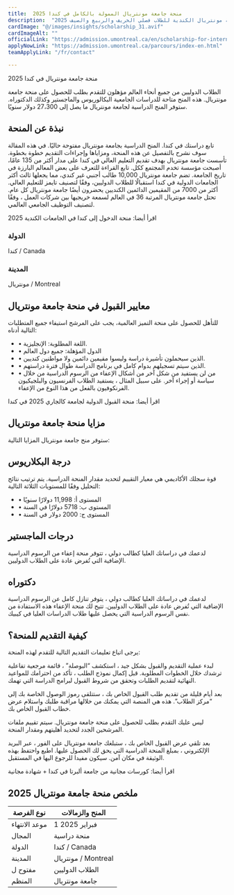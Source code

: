 ```yaml
---
title:  منحة جامعة مونتريال الممولة بالكامل في كندا 2025 
description:  "فرصة ذهبية في جميع الدرجات العلمية والتخصصات في كندا مقدمة من منحة جامعة مونتريال الكندية للطلاب فصلي الخريف والربيع والصيف 2025." 
cardImage: "@/images/insights/scholarship_31.avif" 
cardImageAlt: "" 
officialLink: "https://admission.umontreal.ca/en/scholarship-for-international-students/" 
applyNowLink: "https://admission.umontreal.ca/parcours/index-en.html" 
teamApplyLink: "/fr/contact"

---
```


منحة جامعة مونتريال في كندا 2025

الطلاب الدوليين من جميع أنحاء العالم مؤهلون للتقدم بطلب للحصول على منحة جامعة مونتريال. هذه المنح متاحة للدراسات الجامعية البكالوريوس والماجستير وكذلك الدكتوراه. ستوفر المنح الدراسية لجامعة مونتريال ما يصل إلى 27،300 دولار سنويًا.

## نبذة عن المنحة

تابع دراستك في كندا. المنح الدراسية بجامعة مونتريال مفتوحة حاليًا. في هذه المقالة سوف نشرح بالتفصيل عن هذه المنحة، ومزاياها وإجراءات التقديم خطوة بخطوة. تأسست جامعة مونتريال بهدف تقديم التعليم العالي في كندا على مدار أكثر من 135 عامًا، أصبحت مؤسسة تخدم المجتمع ككل. تابع القراءة للتعرف على بعض المعالم البارزة في تاريخ الجامعة. تضم جامعة مونتريال 10,000 طالب أجنبي غير كندي، مما يجعلها ثالث أكثر الجامعات الدولية في كندا استقبالًا للطلاب الدوليين، وفقًا لتصنيف تايمز للتعليم العالي. أكثر من 7000 من المقيمين الدائمين الكنديين يحضرون أيضًا جامعة مونتريال كل عام. تحتل جامعة مونتريال المرتبة 36 في العالم لسمعة خريجيها بين شركات العمل ، وفقًا لتصنيف التوظيف الجامعي العالمي.

اقرأ أيضا: منحة الدخول إلى كندا في الجامعات الكندية 2025

### الدولة

كندا / Canada

### المدينة

مونتريال / Montreal

## معايير القبول في منحة جامعة مونتريال

للتأهل للحصول على منحة التميز العالمية، يجب على المرشح استيفاء جميع المتطلبات التالية أدناه:

- • اللغة المطلوبة: الإنجليزية.
- • الدول المؤهلة: جميع دول العالم
- • الذين سيحملون تأشيرة دراسة وليسوا مقيمين دائمين ولا مواطنين كنديين.
- • الذين سيتم تسجيلهم بدوام كامل في برنامج الدراسة طوال فترة دراستهم.
- • من لن يستفيد من شكل آخر من أشكال الإعفاء من الرسوم الدراسية من خلال سياسة أو إجراء آخر. على سبيل المثال ، يستفيد الطلاب الفرنسيون والبلجيكيون الفرنكوفيون بالفعل من هذا النوع من الإعفاء.

اقرأ أيضا: منحة القبول الدولية لجامعة كالجاري 2025 في كندا

## مزايا منحة جامعة مونتريال

ستوفر منح جامعة مونتريال المزايا التالية:

## درجة البكلاريوس

قوة سجلك الأكاديمي هي معيار التقييم لتحديد مقدار المنحة الدراسية. يتم ترتيب نتائج التحليل وفقًا للمستويات الثلاثة التالية:

- • المستوى أ: 11,998 دولارًا سنويًا
- • المستوى ب: 5718 دولارًا في السنة
- • المستوى ج: 2000 دولار في السنة

## درجات الماجستير

لدعمك في دراساتك العليا كطالب دولي ، تتوفر منحة إعفاء من الرسوم الدراسية الإضافية التي تُفرض عادة على الطلاب الدوليين.


## دكتوراه

لدعمك في دراساتك العليا كطالب دولي ، يتوفر تنازل كامل عن الرسوم الدراسية الإضافية التي تُفرض عادة على الطلاب الدوليين. تتيح لك منحة الإعفاء هذه الاستفادة من نفس الرسوم الدراسية التي يحصل عليها طلاب الدراسات العليا في كيبيك.


## كيفية التقديم للمنحة؟

يرجى اتباع تعليمات التقديم التالية للتقدم لهذه المنحة:


لبدء عملية التقديم والقبول بشكل جيد ، استكشف “البوصلة” ، قائمة مرجعية تفاعلية ترشدك خلال الخطوات المطلوبة. قبل إكمال نموذج الطلب ، تأكد من احترامك للمواعيد النهائية لتقديم الطلبات وتحقق من شروط القبول لبرامج الدراسة التي تهمك.


بعد أيام قليلة من تقديم طلب القبول الخاص بك ، ستتلقى رموز الوصول الخاصة بك إلى “مركز الطلاب”. هذه هي المنصة التي يمكنك من خلالها مراقبة طلبك واستلام عرض خطاب القبول الخاص بك.


ليس عليك التقدم بطلب للحصول على منحة جامعة مونتريال. سيتم تقييم ملفات المرشحين الجدد لتحديد أهليتهم ومقدار المنحة.


بعد تلقي عرض القبول الخاص بك ، ستبلغك جامعة مونتريال على الفور ، عبر البريد الإلكتروني ، بمبلغ المنحة الدراسية التي يحق لك الحصول عليها. اطبع واحتفظ بهذه الوثيقة في مكان آمن. سيكون مفيدا للرجوع اليها في المستقبل.

اقرأ أيضا: كورسات مجانية من جامعة ألبرتا في كندا + شهادة مجانية

## ملخص منحة جامعة مونتريال 2025

| نوع الفرصة | المنح والزمالات |
| --- | --- |
| موعد الانتهاء | 1 فبراير 2025 |
| المجال | منحة دراسية |
| الدولة | كندا / Canada |
| المدينة | مونتريال / Montreal |
| مفتوح ل | الطلاب الدوليين |
| المنظم | جامعة مونتريال |


